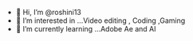 - 👋 Hi, I’m @roshini13
- 👀 I’m interested in ...Video editing , Coding ,Gaming
- 🌱 I’m currently learning ...Adobe Ae and AI

<!---
roshini13/roshini13 is a ✨ special ✨ repository because its `README.md` (this file) appears on your GitHub profile.
You can click the Preview link to take a look at your changes.
--->

